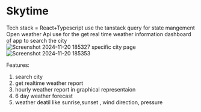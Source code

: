 # Skytime

Tech stack = React+Typescript 
use the tanstack query for state mangement 
Open weather Api use for the get real time weather information
dashboard of app to search the city   
![Screenshot 2024-11-20 185327](https://github.com/user-attachments/assets/59f96ff7-9960-4ffa-9efd-14231d05abba)
specific city page 
![Screenshot 2024-11-20 185353](https://github.com/user-attachments/assets/067c59a5-dee5-4485-a8b4-ede1f342ff60)


Features:
1. search city
2. get realtime weather report
3. hourly weather report in graphical representaion
4. 6 day weather forecast
5. weather deatil like sunrise,sunset , wind direction, pressure 
